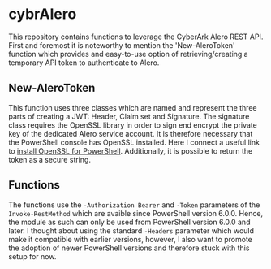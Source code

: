 # cybrAlero
This repository contains functions to leverage the CyberArk Alero REST API. First and foremost it is noteworthy to mention the 'New-AleroToken' function which provides and easy-to-use option of retrieving/creating a temporary API token to authenticate to Alero.

## New-AleroToken
This function uses three classes which are named and represent the three parts of creating a JWT: Header, Claim set and Signature. The signature class requires the OpenSSL library in order to sign end encrypt the private key of the dedicated Alero service account. It is therefore necessary that the PowerShell console has OpenSSL installed. Here I connect a useful link to [install OpenSSL for PowerShell](https://adamtheautomator.com/install-openssl-powershell/). Additionally, it is possible to return the token as a secure string.

## Functions
The functions use the `-Authorization Bearer` and `-Token` parameters of the `Invoke-RestMethod` which are avaible since PowerShell version 6.0.0. Hence, the module as such can only be used from PowerShell version 6.0.0 and later. I thought about using the standard `-Headers` parameter which would make it compatible with earlier versions, however, I also want to promote the adoption of newer PowerShell versions and therefore stuck with this setup for now.
